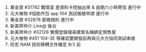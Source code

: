 1. 華金資 #31782 戰情室 差資料卡控抽出來 & 逾期六小時寄信 進行中
2. 元大唯物 #協助外包 app 104 測試帳號申請 進行中
3. 華金資 #32878 密碼規則 進行中
4. 新美齊仲介 Line@ 後台
5. 新美齊仲介 #32126 實價登錄搜尋建案名稱綁定預售屋
6. 元大唯物 #451 104-3E 等確認要開發前再與元大方協同測試串接
7. 旺宏 NAM 技術移轉文件確定 8/3 前
